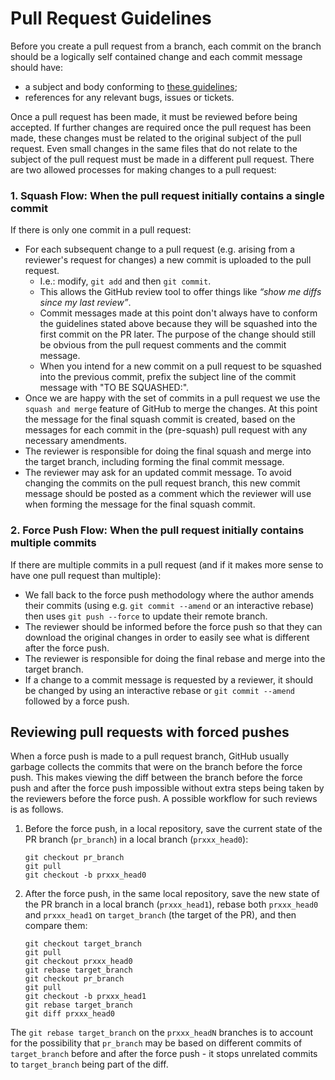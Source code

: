 # Pull Request Guidelines

Before you create a pull request from a branch, each commit on the branch
should be a logically self contained change and each commit message should
have:
* a subject and body conforming to [these guidelines][commit-message-guidelines];
* references for any relevant bugs, issues or tickets.

Once a pull request has been made, it must be reviewed before being accepted.
If further changes are required once the pull request has been made, these
changes must be related to the original subject of the pull request. Even small
changes in the same files that do not relate to the subject of the pull request
must be made in a different pull request. There are two allowed processes for
making changes to a pull request:

### 1. Squash Flow: When the pull request initially contains a single commit

If there is only one commit in a pull request:
* For each subsequent change to a pull request (e.g. arising from a reviewer's
  request for changes) a new commit is uploaded to the pull request.
  * I.e.: modify, `git add` and then `git commit`.
  * This allows the GitHub review tool to offer things like _“show me diffs since my last review”_.
  * Commit messages made at this point don't always have to conform the
    guidelines stated above because they will be squashed into the first commit
    on the PR later. The purpose of the change should still be obvious from the
    pull request comments and the commit message.
  * When you intend for a new commit on a pull request to be squashed into the
    previous commit, prefix the subject line of the commit message with "TO BE
    SQUASHED:".
* Once we are happy with the set of commits in a pull request we use the
  `squash and merge` feature of GitHub to merge the changes. At this point the
  message for the final squash commit is created, based on the messages for
  each commit in the (pre-squash) pull request with any necessary amendments.
* The reviewer is responsible for doing the final squash and merge into the
  target branch, including forming the final commit message.
* The reviewer may ask for an updated commit message. To avoid changing the
  commits on the pull request branch, this new commit message should be posted
  as a comment which the reviewer will use when forming the message for the
  final squash commit.

### 2. Force Push Flow: When the pull request initially contains multiple commits
If there are multiple commits in a pull request (and if it makes more sense to
have one pull request than multiple):
* We fall back to the force push methodology where the author amends their
  commits (using e.g. `git commit --amend` or an interactive rebase) then uses
  `git push --force` to update their remote branch.
* The reviewer should be informed before the force push so that they can
  download the original changes in order to easily see what is different after
  the force push.
* The reviewer is responsible for doing the final rebase and merge into the
  target branch.
* If a change to a commit message is requested by a reviewer, it should be
  changed by using an interactive rebase or `git commit --amend` followed by a
  force push.

## Reviewing pull requests with forced pushes

When a force push is made to a pull request branch, GitHub usually garbage
collects the commits that were on the branch before the force push. This makes
viewing the diff between the branch before the force push and after the force
push impossible without extra steps being taken by the reviewers before the
force push. A possible workflow for such reviews is as follows.
1. Before the force push, in a local repository, save the current state of the
   PR branch (`pr_branch`) in a local branch (`prxxx_head0`):
   ```
   git checkout pr_branch
   git pull
   git checkout -b prxxx_head0
   ```
2. After the force push, in the same local repository, save the new state of
   the PR branch in a local branch (`prxxx_head1`), rebase both `prxxx_head0`
   and `prxxx_head1` on `target_branch` (the target of the PR), and then
   compare them:
   ```
   git checkout target_branch
   git pull
   git checkout prxxx_head0
   git rebase target_branch
   git checkout pr_branch
   git pull
   git checkout -b prxxx_head1
   git rebase target_branch
   git diff prxxx_head0
   ```
The `git rebase target_branch` on the `prxxx_headN` branches is to account for
the possibility that `pr_branch` may be based on different commits of
`target_branch` before and after the force push - it stops unrelated commits to
`target_branch` being part of the diff.

[commit-message-guidelines]: https://gist.github.com/robertpainsi/b632364184e70900af4ab688decf6f53#file-commit-message-guidelines-md
